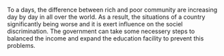 To a days, the difference between rich and poor community are increasing day by day in all over the world. As a result, the situations of a country significantly being worse and it is exert influence on the sociel discrimination. The government can take some necessery steps to balanced the income and expand the education facility to prevent this problems.

